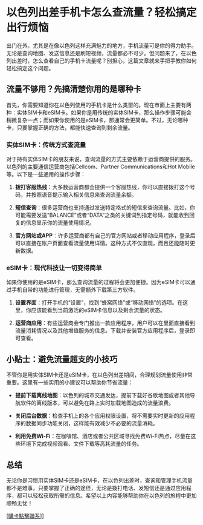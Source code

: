 # 以色列出差手机卡怎么查流量？轻松搞定出行烦恼

出门在外，尤其是在像以色列这样充满魅力的地方，手机流量可是你的得力助手。无论是查询地图、发送信息还是刷短视频，流量都必不可少。但问题来了，在以色列出差时，怎么查看自己的手机卡流量呢？别担心，这篇文章就来手把手教你如何轻松搞定这个问题。

## 流量不够用？先搞清楚你用的是哪种卡

首先，你需要知道你在以色列使用的手机卡是什么类型的。现在市面上主要有两种：实体SIM卡和eSIM卡。如果你是用传统的实体SIM卡，那么操作步骤可能会稍微复杂一点；而如果你使用的是eSIM卡，那通常会更简单。不过，无论哪种卡，只要掌握正确的方法，都能快速查询到剩余流量。

### 实体SIM卡：传统方式查流量

对于持有实体SIM卡的朋友来说，查询流量的方式主要依赖于运营商提供的服务。以色列的主要通信运营商包括Cellcom、Partner Communications和Hot Mobile等。以下是一些通用的操作步骤：

1. **拨打客服热线**：大多数运营商都会提供一个客服热线，你可以直接拨打这个号码，并按照语音提示输入相关信息来查询流量余额。
   
2. **短信查询**：很多运营商也支持通过发送特定格式的短信来查询流量。比如，你可能需要发送“BALANCE”或者“DATA”之类的关键词到指定号码，就能收到回复的信息显示你的流量使用情况。

3. **官方网站或APP**：许多运营商都有自己的官方网站或者移动应用程序，登录后可以直接在账户页面查看流量使用详情。这种方式不仅直观，而且还能随时更新数据。

### eSIM卡：现代科技让一切变得简单

如果你使用的是eSIM卡，那么查询流量的过程将会更加便捷。因为eSIM卡可以通过手机自带的功能进行管理，无需额外下载第三方软件。

1. **设置界面**：打开手机的“设置”，找到“蜂窝网络”或“移动网络”的选项。在这里，你应该能看到当前激活的eSIM卡信息以及剩余流量的状态。

2. **运营商应用**：有些运营商会专门推出一款应用程序，用户可以在里面直接看到流量消耗情况以及其他增值服务的信息。下载并安装官方应用程序后，登录即可查看。

## 小贴士：避免流量超支的小技巧

不管你是用实体SIM卡还是eSIM卡，在以色列出差期间，合理规划流量使用非常重要。这里有一些实用的小建议可以帮助你节省流量：

- **提前下载离线地图**：以色列的城市交通发达，提前下载好谷歌地图或者其他导航软件的离线版本，可以避免在路上实时加载地图造成的流量浪费。
  
- **关闭后台数据**：检查手机上的各个应用权限设置，将不需要实时更新的应用程序的数据同步功能关闭，这样能有效减少不必要的流量消耗。

- **利用免费Wi-Fi**：在咖啡馆、酒店或者公共区域寻找免费Wi-Fi热点，尽量在这些环境下完成视频观看、文件下载等高耗流量的任务。

## 总结

无论你是习惯用实体SIM卡还是eSIM卡，在以色列出差时，查询和管理手机流量都不是难事。只要掌握了正确的途径，无论是拨打电话、发短信还是通过应用程序，都可以轻松获取所需的信息。希望以上内容能够帮助你在以色列的旅程中更加顺畅无忧！

[[購卡點擊聯系](https://t.me/s/esim1088)]]